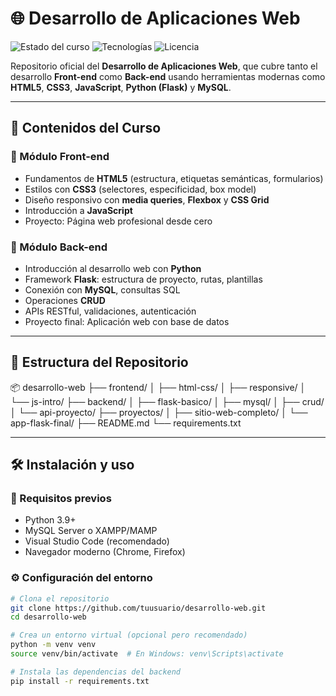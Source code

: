 # 🌐 Desarrollo de Aplicaciones Web

![Estado del curso](https://img.shields.io/badge/Estado-En%20desarrollo-blue.svg)
![Tecnologías](https://img.shields.io/badge/Tech-HTML%2FCSS%20%7C%20Flask%20%7C%20MySQL%20%7C%20JS-orange)
![Licencia](https://img.shields.io/badge/Licencia-MIT-green)

Repositorio oficial del **Desarrollo de Aplicaciones Web**, que cubre tanto el desarrollo **Front-end** como **Back-end** usando herramientas modernas como **HTML5**, **CSS3**, **JavaScript**, **Python (Flask)** y **MySQL**.

---

## 🧠 Contenidos del Curso

### 🔹 Módulo Front-end
- Fundamentos de **HTML5** (estructura, etiquetas semánticas, formularios)
- Estilos con **CSS3** (selectores, especificidad, box model)
- Diseño responsivo con **media queries**, **Flexbox** y **CSS Grid**
- Introducción a **JavaScript**
- Proyecto: Página web profesional desde cero

### 🔹 Módulo Back-end
- Introducción al desarrollo web con **Python**
- Framework **Flask**: estructura de proyecto, rutas, plantillas
- Conexión con **MySQL**, consultas SQL
- Operaciones **CRUD**
- APIs RESTful, validaciones, autenticación
- Proyecto final: Aplicación web con base de datos

---

## 📁 Estructura del Repositorio

📦 desarrollo-web
├── frontend/
│ ├── html-css/
│ ├── responsive/
│ └── js-intro/
├── backend/
│ ├── flask-basico/
│ ├── mysql/
│ ├── crud/
│ └── api-proyecto/
├── proyectos/
│ ├── sitio-web-completo/
│ └── app-flask-final/
├── README.md
└── requirements.txt


---

## 🛠️ Instalación y uso

### 🔧 Requisitos previos

- Python 3.9+
- MySQL Server o XAMPP/MAMP
- Visual Studio Code (recomendado)
- Navegador moderno (Chrome, Firefox)

### ⚙️ Configuración del entorno

```bash
# Clona el repositorio
git clone https://github.com/tuusuario/desarrollo-web.git
cd desarrollo-web

# Crea un entorno virtual (opcional pero recomendado)
python -m venv venv
source venv/bin/activate  # En Windows: venv\Scripts\activate

# Instala las dependencias del backend
pip install -r requirements.txt

